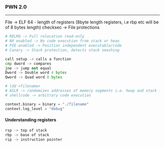 ### PWN 2.0

---

File <filename> -> ELF 64 - length of registers (8byte length registers, i.e rbp etc will be of 8 bytes length)
checksec <filename> -> File protections

```py
# RELRO -> Full relocation read-only
# NX enabled -> No code execution from stack or heao
# PIE enabled -> Position independent executable/code
# Canary -> Stack protection, detects stack smashing
```

```py
call setup -> calls a function
cmp dword -> compares
jne -> jump not equal
Dword -> Double word 4 bytes
Qword -> Quad word 8 bytes
```

```py
# ldd <filename>
# ASLR -> randomizes addresses of memory segments i.e. heap and stack -> making difficult of vuln inorder to execute shellcode
# shellcode -> arbitrary code execution
```

```py
context.binary = binary = "./filename"
context.log_level = "debug"
```

#### Understanding registers

```py
rsp -> top of stack
rbp -> base of stack
rip -> instruction pointer

